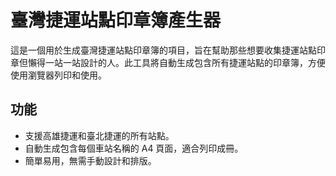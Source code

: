 # 臺灣捷運站點印章簿產生器

這是一個用於生成臺灣捷運站點印章簿的項目，旨在幫助那些想要收集捷運站點印章但懶得一站一站設計的人。此工具將自動生成包含所有捷運站點的印章簿，方便使用瀏覽器列印和使用。

## 功能

- 支援高雄捷運和臺北捷運的所有站點。
- 自動生成包含每個車站名稱的 A4 頁面，適合列印成冊。
- 簡單易用，無需手動設計和排版。


